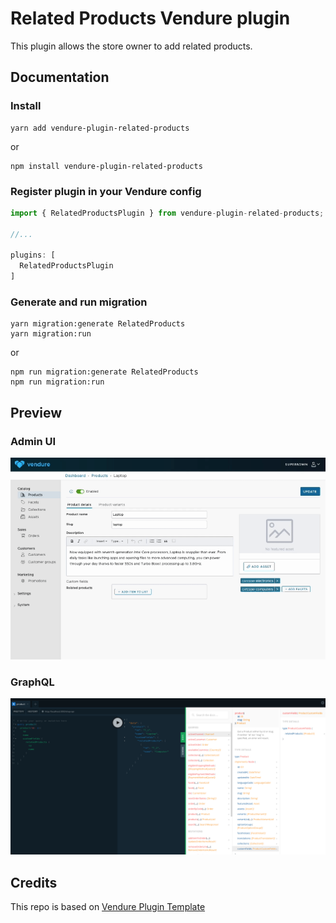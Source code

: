 # Related Products Vendure plugin

This plugin allows the store owner to add related products.

## Documentation

### Install

```
yarn add vendure-plugin-related-products
```

or 

```
npm install vendure-plugin-related-products
```

### Register plugin in your Vendure config

```js
import { RelatedProductsPlugin } from vendure-plugin-related-products;

//...

plugins: [
  RelatedProductsPlugin
]
```

### Generate and run migration

```
yarn migration:generate RelatedProducts
yarn migration:run
```
or 
```
npm run migration:generate RelatedProducts
npm run migration:run
```

## Preview

### Admin UI

![Related Products Vendure plugin](/docs/related-products-admin-ui.gif)

### GraphQL

![Related Products Vendure plugin](/docs/related-products-graphql.png)

## Credits

This repo is based on [Vendure Plugin Template](https://github.com/vendure-ecommerce/plugin-template)